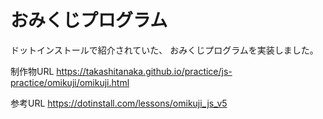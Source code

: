 # おみくじプログラム

ドットインストールで紹介されていた、
おみくじプログラムを実装しました。

制作物URL
https://takashitanaka.github.io/practice/js-practice/omikuji/omikuji.html

参考URL
https://dotinstall.com/lessons/omikuji_js_v5
